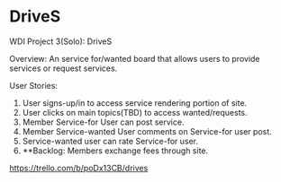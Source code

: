 # DriveS
WDI Project 3(Solo): DriveS

Overview:
An service for/wanted board that allows users to provide services or request services.

User Stories:
1) User signs-up/in to access service rendering portion of site.
2) User clicks on main topics(TBD) to access wanted/requests.
3) Member Service-for User can post service.
4) Member Service-wanted User comments on Service-for user post.
5) Service-wanted user can rate Service-for user.
6) **Backlog: Members exchange fees through site.

https://trello.com/b/poDx13CB/drives
